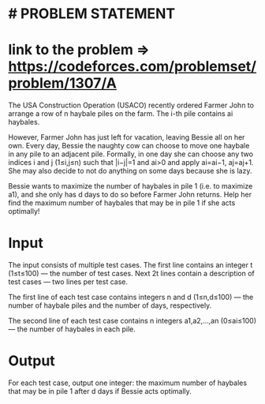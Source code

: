 # # PROBLEM STATEMENT
# link to the problem => https://codeforces.com/problemset/problem/1307/A

The USA Construction Operation (USACO) recently ordered Farmer John to arrange a row of n haybale piles on the farm. The i-th pile contains ai haybales.

However, Farmer John has just left for vacation, leaving Bessie all on her own. Every day, Bessie the naughty cow can choose to move one haybale in any pile to an adjacent pile. 
Formally, in one day she can choose any two indices i and j (1≤i,j≤n) such that |i−j|=1 and ai>0 and apply ai=ai−1, aj=aj+1. 
She may also decide to not do anything on some days because she is lazy.

Bessie wants to maximize the number of haybales in pile 1 (i.e. to maximize a1), and she only has d days to do so before Farmer John returns. 
Help her find the maximum number of haybales that may be in pile 1 if she acts optimally!

# Input
The input consists of multiple test cases. The first line contains an integer t (1≤t≤100)  — the number of test cases. Next 2t lines contain a description of test cases  — two lines per test case.

The first line of each test case contains integers n and d (1≤n,d≤100) — the number of haybale piles and the number of days, respectively.

The second line of each test case contains n integers a1,a2,…,an (0≤ai≤100)  — the number of haybales in each pile.

# Output
For each test case, output one integer: the maximum number of haybales that may be in pile 1 after d days if Bessie acts optimally.

